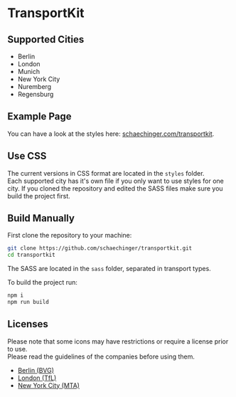 # TransportKit

## Supported Cities

* Berlin
* London
* Munich
* New York City
* Nuremberg
* Regensburg

## Example Page

You can have a look at the styles here: [schaechinger.com/transportkit](https://www.schaechinger.com/tansportkit).

## Use CSS

The current versions in CSS format are located in the `styles` folder. \
Each supported city has it's own file if you only want to use styles for one city.
If you cloned the repository and edited the SASS files make sure you build the project first.

## Build Manually

First clone the repository to your machine:

```sh
git clone https://github.com/schaechinger/transportkit.git
cd transportkit
```

The SASS are located in the `sass` folder, separated in transport types.

To build the project run:

```sh
npm i
npm run build
```

## Licenses

Please note that some icons may have restrictions or require a license prior to use. \
Please read the guidelines of the companies before using them.

* [Berlin (BVG)](https://www.bvg.de/de/Service/Kundenservice/BVG-Icons)
* [London (TfL)](https://tfl.gov.uk/info-for/suppliers-and-contractors/product-licensing)
* [New York City (MTA)](http://web.mta.info/developers/license.html)

